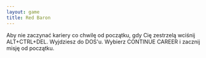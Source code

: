 ```yaml
---
layout: game
title: Red Baron
---
```


Aby nie zaczynać kariery co chwilę od początku, gdy Cię zestrzelą 
wciśnij
ALT+CTRL+DEL. Wyjdziesz do DOS'u. Wybierz CONTINUE 
CAREER i zacznij 
misję od początku.
